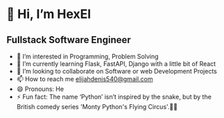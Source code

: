 # 👋 Hi, I’m HexEl
## Fullstack Software Engineer
- 👀 I’m interested in Programming, Problem Solving
- 🌱 I’m currently learning Flask, FastAPI, Django with a little bit of React
- 💞️ I’m looking to collaborate on Software or web Development Projects
- 📫 How to reach me elijahdenis540@gmail.com
- 😄 Pronouns: He
- ⚡ Fun fact: The name ‘Python’ isn’t inspired by the snake, but by the British comedy series 'Monty Python's Flying Circus'.🐍😂

<!---
edenis00/edenis00 is a ✨ special ✨ repository because its `README.md` (this file) appears on your GitHub profile.
You can click the Preview link to take a look at your changes.
--->
